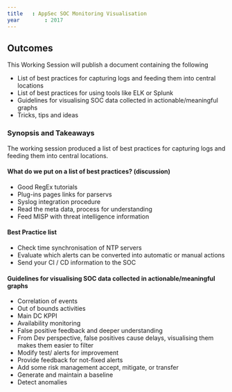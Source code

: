 ```yaml
---
title   : AppSec SOC Monitoring Visualisation
year		: 2017
---
```


## Outcomes

This Working Session will publish a document containing the following

- List of best practices for capturing logs and feeding them into central locations
- List of best practices for using tools like ELK or Splunk
- Guidelines for visualising SOC data collected in actionable/meaningful graphs
- Tricks, tips and ideas 

### Synopsis and Takeaways

 The working session produced a list of best practices for capturing logs and feeding them into central locations. 

#### What do we put on a list of best practices? (discussion)

- Good RegEx tutorials 
- Plug-ins pages links for parservs
- Syslog integration procedure
- Read the meta data, process for understanding 
- Feed MISP with threat intelligence information 

#### Best Practice list

- Check time synchronisation of NTP servers 
- Evaluate which alerts can be converted into automatic or manual actions 
- Send your CI / CD information to the SOC

#### Guidelines for visualising SOC data collected in actionable/meaningful graphs

- Correlation of events
- Out of bounds activities 
- Main DC KPPI
- Availability monitoring 
- False positive feedback and deeper understanding
- From Dev perspective, false positives cause delays, visualising them makes them easier to filter
- Modify test/ alerts for improvement  
- Provide feedback for not-fixed alerts 
- Add some risk management accept, mitigate, or transfer 
- Generate and maintain a baseline
- Detect anomalies 
